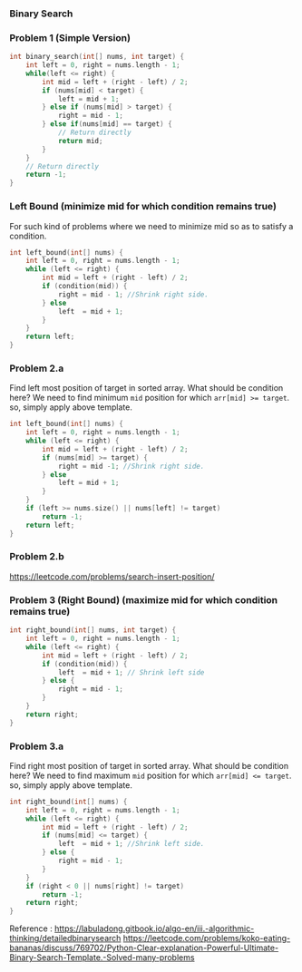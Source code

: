 ### Binary Search 
### Problem 1 (Simple Version)
```cpp
int binary_search(int[] nums, int target) {
    int left = 0, right = nums.length - 1; 
    while(left <= right) {
        int mid = left + (right - left) / 2;
        if (nums[mid] < target) {
            left = mid + 1;
        } else if (nums[mid] > target) {
            right = mid - 1; 
        } else if(nums[mid] == target) {
            // Return directly
            return mid;
        }
    }
    // Return directly
    return -1;
}
```
### Left Bound (minimize mid for which condition remains true)
For such kind of problems where we need to minimize mid so as to satisfy a condition.
```cpp
int left_bound(int[] nums) {
    int left = 0, right = nums.length - 1;
    while (left <= right) {
        int mid = left + (right - left) / 2;
        if (condition(mid)) {
            right = mid - 1; //Shrink right side.
        } else 
            left  = mid + 1;
        }
    }
    return left;
}
```
### Problem 2.a
Find left most position of target in sorted array.
What should be condition here?
We need to find minimum `mid` position for which `arr[mid] >= target`.
so, simply apply above template.
```cpp
int left_bound(int[] nums) {
    int left = 0, right = nums.length - 1;
    while (left <= right) {
        int mid = left + (right - left) / 2;
        if (nums[mid] >= target) {
            right = mid -1; //Shrink right side.
        } else 
            left = mid + 1;
        }
    }
    if (left >= nums.size() || nums[left] != target)
	    return -1;
    return left;
}
```
### Problem 2.b
https://leetcode.com/problems/search-insert-position/



### Problem 3 (Right Bound) (maximize mid for which condition remains true)
```cpp
int right_bound(int[] nums, int target) {
    int left = 0, right = nums.length - 1;
    while (left <= right) {
        int mid = left + (right - left) / 2;
        if (condition(mid)) {
            left  = mid + 1; // Shrink left side
        } else {
            right = mid - 1;
        }
    }
    return right;
}
```

### Problem 3.a
Find right most position of target in sorted array.
What should be condition here?
We need to find maximum `mid` position for which `arr[mid] <= target`.
so, simply apply above template.
```cpp
int right_bound(int[] nums) {
    int left = 0, right = nums.length - 1;
    while (left <= right) {
        int mid = left + (right - left) / 2;
        if (nums[mid] <= target) {
            left  = mid + 1; //Shrink left side.
        } else {
            right = mid - 1;
        }
    }
    if (right < 0 || nums[right] != target)
	    return -1;
    return right;
}
```

Reference : 
https://labuladong.gitbook.io/algo-en/iii.-algorithmic-thinking/detailedbinarysearch
https://leetcode.com/problems/koko-eating-bananas/discuss/769702/Python-Clear-explanation-Powerful-Ultimate-Binary-Search-Template.-Solved-many-problems
